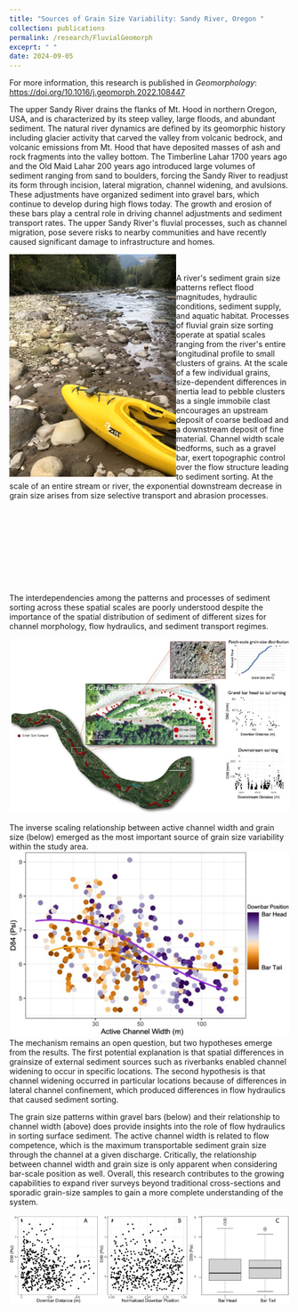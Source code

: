 ```yaml
---
title: "Sources of Grain Size Variability: Sandy River, Oregon "
collection: publications
permalink: /research/FluvialGeomorph
exceprt: " "
date: 2024-09-05
---
```

For more information, this research is published in *Geomorphology*: https://doi.org/10.1016/j.geomorph.2022.108447

The upper Sandy River drains the flanks of Mt. Hood in northern Oregon, USA, and is characterized by its steep valley, large floods, and abundant sediment. The natural river dynamics are defined by its geomorphic history including glacier activity that carved the valley from volcanic bedrock, and volcanic emissions from Mt. Hood that have deposited masses of ash and rock fragments into the valley bottom. The Timberline Lahar 1700 years ago and the Old Maid Lahar 200 years ago introduced large volumes of sediment ranging from sand to boulders, forcing the Sandy River to readjust its form through incision, lateral migration, channel widening, and avulsions. These adjustments have organized sediment into gravel bars, which continue to develop during high flows today. The growth and erosion of these bars play a central role in driving channel adjustments and sediment transport rates. The upper Sandy River's fluvial processes, such as channel migration, pose severe risks to nearby communities and have recently caused significant damage to infrastructure and homes.

<img align="left" width="300" src="/images/IMG_3405.jpg">

<br/><br/>A river's sediment grain size patterns reflect flood magnitudes, hydraulic conditions, sediment supply, and aquatic habitat. Processes of fluvial grain size sorting operate at spatial scales ranging from the river's entire longitudinal profile to small clusters of grains. At the scale of a few individual grains, size-dependent differences in inertia lead to pebble clusters as a single immobile clast encourages an upstream deposit of coarse bedload and a downstream deposit of fine material. Channel width scale bedforms, such as a gravel bar, exert topographic control over the flow structure leading to sediment sorting. At the scale of an entire stream or river, the exponential downstream decrease in grain size arises from size selective transport and abrasion processes.<br/><br/><br/><br/><br/><br/><br/><br/><br/><br/>

The interdependencies among the patterns and processes of sediment sorting across these spatial scales are poorly understood despite the importance of the spatial distribution of sediment of different sizes for channel morphology, flow hydraulics, and sediment transport regimes.<br/>

<img src='/images/multiscalegrainsize.jpg'>


The inverse scaling relationship between active channel width and grain size (below) emerged as the most important source of grain size variability within the study area.
<img src='/images/channelwidth.jpg'>
The mechanism remains an open question, but two hypotheses emerge from the results. The first potential explanation is that spatial differences in grainsize of external sediment sources such as riverbanks enabled channel widening to occur in specific locations. The second hypothesis is that channel widening occurred in particular locations because of differences in lateral channel confinement, which produced differences in flow hydraulics that caused sediment sorting. 

The grain size patterns within gravel bars (below) and their relationship to channel width (above) does provide insights into the role of flow hydraulics in sorting surface sediment. The active channel width is related to flow competence, which is the maximum transportable sediment grain size through the channel at a given discharge. Critically, the relationship between channel width and grain size is only apparent when considering bar-scale position as well. Overall, this research contributes to the growing capabilities to expand river surveys beyond traditional cross-sections and sporadic grain-size samples to gain a more complete understanding of the system.

<img src='/images/downbarfining.jpg'>
